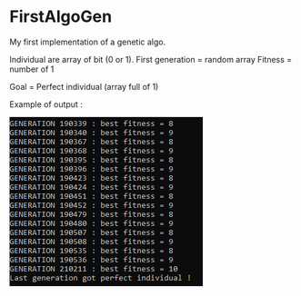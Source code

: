 # FirstAlgoGen

My first implementation of a genetic algo.

Individual are array of bit (0 or 1).
First generation = random array
Fitness = number of 1

Goal = Perfect individual (array full of 1)

Example of output :

![Output](/Output.PNG)
